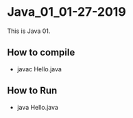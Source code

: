 # Java_01_01-27-2019
This is Java 01.


## How to compile 
- javac Hello.java

## How to Run 
- java Hello.java
